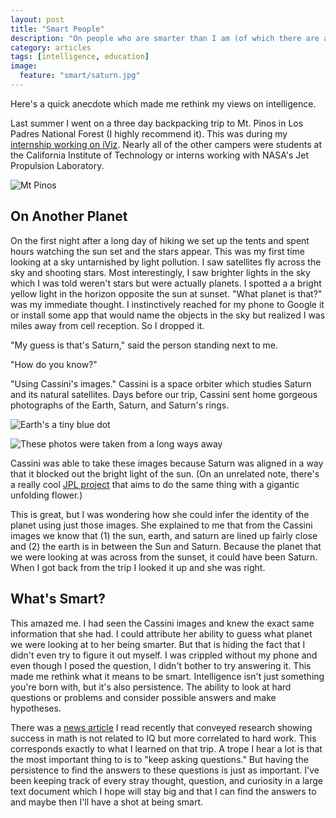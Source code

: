 ```yaml
---
layout: post
title: "Smart People"
description: "On people who are smarter than I am (of which there are a lot)"
category: articles
tags: [intelligence, education]
image:
  feature: "smart/saturn.jpg"
---
```

Here's a quick anecdote which made me rethink my views on intelligence.

Last summer I went on a three day backpacking trip to Mt. Pinos in Los Padres National Forest (I highly recommend it). This was during my [internship working on iViz](http://anwell.me/articles/iviz). Nearly all of the other campers were students at the California Institute of Technology or interns working with NASA's Jet Propulsion Laboratory.

![Mt Pinos](smart/pinos.jpg)

## On Another Planet

On the first night after a long day of hiking we set up the tents and spent hours watching the sun set and the stars appear. This was my first time looking at a sky untarnished by light pollution. I saw satellites fly across the sky and shooting stars. Most interestingly, I saw brighter lights in the sky which I was told weren't stars but were actually planets. I spotted a a bright yellow light in the horizon opposite the sun at sunset. "What planet is that?" was my immediate thought. I instinctively reached for my phone to Google it or install some app that would name the objects in the sky but realized I was miles away from cell reception. So I dropped it.

"My guess is that's Saturn," said the person standing next to me.

"How do you know?"

"Using Cassini's images." Cassini is a space orbiter which studies Saturn and its natural satellites. Days before our trip, Cassini sent home gorgeous photographs of the Earth, Saturn, and Saturn's rings.

![Earth's a tiny blue dot](smart/cassini1.jpg)

![These photos were taken from a long ways away](smart/cassini2.jpg)

Cassini was able to take these images because Saturn was aligned in a way that it blocked out the bright light of the sun. (On an unrelated note, there's a really cool [JPL project](http://www.jpl.nasa.gov/news/news.php?release=2014-089) that aims to do the same thing with a gigantic unfolding flower.)

This is great, but I was wondering how she could infer the identity of the planet using just those images. She explained to me that from the Cassini images we know that (1) the sun, earth, and saturn are lined up fairly close and (2) the earth is in between the Sun and Saturn. Because the planet that we were looking at was across from the sunset, it could have been Saturn. When I got back from the trip I looked it up and she was right.

## What's Smart?

This amazed me. I had seen the Cassini images and knew the exact same information that she had. I could attribute her ability to guess what planet we were looking at to her being smarter. But that is hiding the fact that I didn't even try to figure it out myself. I was crippled without my phone and even though I posed the question, I didn't bother to try answering it. This made me rethink what it means to be smart. Intelligence isn't just something you're born with, but it's also persistence. The ability to look at hard questions or problems and consider possible answers and make hypotheses. 

There was a [news article](http://www.natureworldnews.com/articles/4153/20130925/being-good-math-requires-zeal-lot-hard-work.htm) I read recently that conveyed research showing success in math is not related to IQ but more correlated to hard work. This corresponds exactly to what I learned on that trip. A trope I hear a lot is that the most important thing to is to "keep asking questions." But having the persistence to find the answers to these questions is just as important. I've been keeping track of every stray thought, question, and curiosity in a large text document which I hope will stay big and that I can find the answers to and maybe then I'll have a shot at being smart.